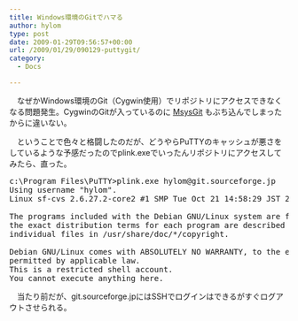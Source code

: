 ```yaml
---
title: Windows環境のGitでハマる
author: hylom
type: post
date: 2009-01-29T09:56:57+00:00
url: /2009/01/29/090129-puttygit/
category:
  - Docs

---
```

　なぜかWindows環境のGit（Cygwin使用）でリポジトリにアクセスできなくなる問題発生。CygwinのGitが入っているのに   [MsysGit][1] もぶち込んでしまったからに違いない。

　ということで色々と格闘したのだが、どうやらPuTTYのキャッシュが悪さをしているような予感だったのでplink.exeでいったんリポジトリにアクセスしてみたら、直った。

<pre>c:\Program Files\PuTTY>plink.exe hylom@git.sourceforge.jp
Using username "hylom".
Linux sf-cvs 2.6.27.2-core2 #1 SMP Tue Oct 21 14:58:29 JST 2008 x86_64

The programs included with the Debian GNU/Linux system are free software;
the exact distribution terms for each program are described in the
individual files in /usr/share/doc/*/copyright.

Debian GNU/Linux comes with ABSOLUTELY NO WARRANTY&#44; to the extent
permitted by applicable law.
This is a restricted shell account.
You cannot execute anything here.
</pre>

　当たり前だが、git.sourceforge.jpにはSSHでログインはできるがすぐログアウトさせられる。

 [1]: http://code.google.com/p/msysgit/
